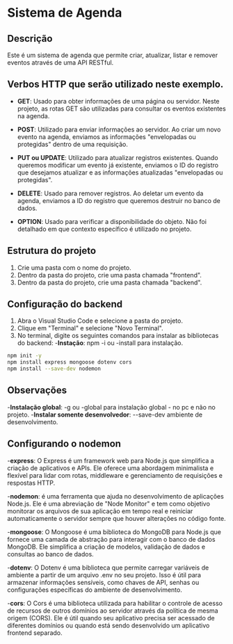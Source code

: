 # Sistema de Agenda

## Descrição

Este é um sistema de agenda que permite criar, atualizar, listar e remover eventos através de uma API RESTful.

## Verbos HTTP que serão utilizado neste exemplo.

- **GET**: Usado para obter informações de uma página ou servidor. Neste projeto, as rotas GET são utilizadas para consultar os eventos existentes na agenda.

- **POST**: Utilizado para enviar informações ao servidor. Ao criar um novo evento na agenda, enviamos as informações "envelopadas ou protegidas" dentro de uma requisição.

- **PUT ou UPDATE**: Utilizado para atualizar registros existentes. Quando queremos modificar um evento já existente, enviamos o ID do registro que desejamos atualizar e as informações atualizadas "envelopadas ou protegidas".

- **DELETE**: Usado para remover registros. Ao deletar um evento da agenda, enviamos a ID do registro que queremos destruir no banco de dados.

- **OPTION**: Usado para verificar a disponibilidade do objeto. Não foi detalhado em que contexto específico é utilizado no projeto.

## Estrutura do projeto

1. Crie uma pasta com o nome do projeto.
2. Dentro da pasta do projeto, crie uma pasta chamada "frontend".
3. Dentro da pasta do projeto, crie uma pasta chamada "backend".

## Configuração do backend

1. Abra o Visual Studio Code e selecione a pasta do projeto.
2. Clique em "Terminal" e selecione "Novo Terminal".
3. No terminal, digite os seguintes comandos para instalar as bibliotecas do backend:
-**Instação**: npm -i ou -install para instalação.

```bash
npm init -y
npm install express mongoose dotenv cors
npm install --save-dev nodemon
```

## Observações
-**Instalação global**: -g ou -global para instalação global - no pc e não no projeto.
-**Instalar somente desenvolvedor**: --save-dev ambiente de desenvolvimento.

## Configurando o nodemon

-**express**: O Express é um framework web para Node.js que simplifica a criação de aplicativos e APIs. Ele oferece uma abordagem minimalista e flexível para lidar com rotas, middleware e gerenciamento de requisições e respostas HTTP.

-**nodemon**: é uma ferramenta que ajuda no desenvolvimento de aplicações Node.js. Ele é uma abreviação de "Node Monitor" e tem como objetivo monitorar os arquivos de sua aplicação em tempo real e reiniciar automaticamente o servidor sempre que houver alterações no código fonte.

-**mongoose**: O Mongoose é uma biblioteca do MongoDB para Node.js que fornece uma camada de abstração para interagir com o banco de dados MongoDB. Ele simplifica a criação de modelos, validação de dados e consultas ao banco de dados.

-**dotenv**: O Dotenv é uma biblioteca que permite carregar variáveis de ambiente a partir de um arquivo .env no seu projeto. Isso é útil para armazenar informações sensíveis, como chaves de API, senhas ou configurações específicas do ambiente de desenvolvimento.

-**cors**: O Cors é uma biblioteca utilizada para habilitar o controle de acesso de recursos de outros domínios ao servidor através da política de mesma origem (CORS). Ele é útil quando seu aplicativo precisa ser acessado de diferentes domínios ou quando está sendo desenvolvido um aplicativo frontend separado.